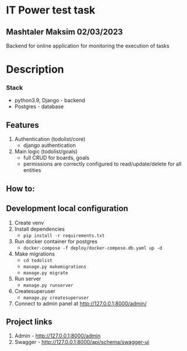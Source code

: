 # IT Power test task #


## Mashtaler Maksim 02/03/2023
Backend for online application for monitoring the execution of tasks

# Description #


### Stack ###
- python3.9, Django - backend
- Postgres - database


## Features ##

1. Authentication (todolist/core)
   - django authentication
2. Main logic (todolist/goals)
   - full CRUD for boards, goals 
   - permissions are correctly configured to read/update/delete for all entities


## How to: ##

## Development local configuration ##
1) Create venv
2) Install dependencies
   - `pip install -r requirements.txt`
3) Run docker container for postgres
   - `docker-compose -f deploy/docker-compose.db.yaml up -d`
4) Make migrations
   - `cd todolist`
   - `manage.py makemigrations`
   - `manage.py migrate`
5) Run server 
   - `manage.py runserver`
6) Createsuperuser
   - `manage.py createsuperuser`
7) Connect to admin panel at http://127.0.0.1:8000/admin/


## Project links
1) Admin - http://127.0.0.1:8000/admin
2) Swagger - http://127.0.0.1:8000/api/schema/swagger-ui
